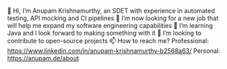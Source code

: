 👋 Hi, I’m Anupam Krishnamurthy, an SDET with experience in automated testing, API mocking and CI pipelines
👀 I’m now looking for a new job that will help me expand my software engineering capabilities
🌱 I’m learning Java and I look forward to making something with it
💞️ I’m looking to contribute to open-source projects
📫 How to reach me? Professional: https://www.linkedin.com/in/anupam-krishnamurthy-b2568a63/ Personal: https://anupam.de/about
